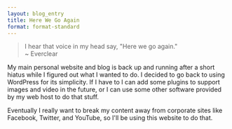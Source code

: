 ```yaml
---
layout: blog_entry
title: Here We Go Again
format: format-standard
---
```

<blockquote>I hear that voice in my head say, "Here we go again."<br>~ Everclear</blockquote>
<p>My main personal website and blog is back up and running after a short hiatus while I figured out what I wanted to do. I decided to go back to using WordPress for its simplicity. If I have to I can add some plugins to support images and video in the future, or I can use some other software provided by my web host to do that stuff.</p>
<p>Eventually I really want to break my content away from corporate sites like Facebook, Twitter, and YouTube, so I'll be using this website to do that.</p>